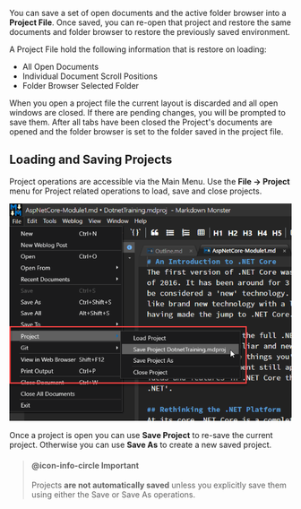 ﻿You can save a set of open documents and the active folder browser into a **Project File**. Once saved, you can re-open that project and restore the same documents and folder browser to restore the previously saved environment.

A Project File hold the following information that is restore on loading:

* All Open Documents
* Individual Document Scroll Positions
* Folder Browser Selected Folder

When you open a project file the current layout is discarded and all open windows are closed. If there are pending changes, you will be prompted to save them. After all tabs have been closed the Project's documents are opened and the folder browser is set to the folder saved in the project file.

## Loading and Saving Projects
Project operations are accessible via the Main Menu. Use the **File -> Project** menu for Project related operations to load, save and close projects.

![](/images/ProjectSupport.png)

Once a project is open you can use **Save Project** to re-save the current project. Otherwise you can use **Save As** to create a new saved project.

> #### @icon-info-circle Important
> Projects **are not automatically saved** unless you explicitly save them using either the Save or Save As operations.